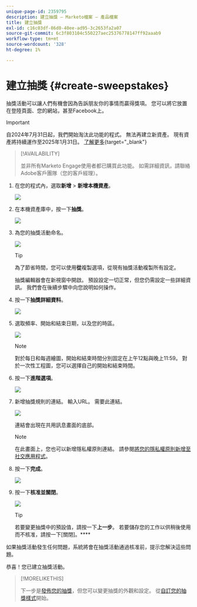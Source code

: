 ```yaml
---
unique-page-id: 2359795
description: 建立抽獎 — Marketo檔案 — 產品檔案
title: 建立抽獎
exl-id: c16c03df-86d0-40ee-ad95-3c2653fa2a07
source-git-commit: 6c3f803104c550227aec25376778147ff92aaab9
workflow-type: tm+mt
source-wordcount: '328'
ht-degree: 1%

---
```


# 建立抽獎 {#create-sweepstakes}

抽獎活動可以讓人們有機會因為告訴朋友你的事情而贏得獎項。 您可以將它放置在登陸頁面、您的網站，甚至Facebook上。

>[!IMPORTANT]
>
>自2024年7月31日起，我們開始淘汰此功能的程式。 無法再建立新資產。 現有資產將持續運作至2025年1月31日。 [了解更多](https://nation.marketo.com/t5/employee-blogs/marketo-engage-social-features-deprecation/ba-p/351977){target="_blank"}

>[!AVAILABILITY]
>
>並非所有Marketo Engage使用者都已購買此功能。 如需詳細資訊，請聯絡Adobe客戶團隊（您的客戶經理）。

1. 在您的程式內，選取&#x200B;**新增** > **新增本機資產**。

   ![](assets/image2014-9-25-17-3a29-3a20.png)

1. 在本機資產庫中，按一下&#x200B;**抽獎**。

   ![](assets/image2014-9-25-17-3a29-3a31.png)

1. 為您的抽獎活動命名。

   ![](assets/image2014-9-25-17-3a29-3a50.png)

   >[!TIP]
   >
   >為了節省時間，您可以使用&#x200B;**從**&#x200B;複製選項，從現有抽獎活動複製所有設定。

   抽獎編輯器會在新視窗中開啟。 預設設定一切正常，但您仍需設定一些詳細資訊。 我們會在後續步驟中向您說明如何操作。

1. 按一下&#x200B;**抽獎詳細資料**。

   ![](assets/image2014-9-25-17-3a32-3a37.png)

1. 選取頻率、開始和結束日期，以及您的時區。

   ![](assets/image2014-9-25-17-3a32-3a43.png)

   >[!NOTE]
   >
   >對於每日和每週繪圖，開始和結束時間分別固定在上午12點與晚上11:59。 對於一次性工程圖，您可以選擇自己的開始和結束時間。

1. 按一下&#x200B;**進階選項**。

   ![](assets/image2014-9-25-17-3a33-3a19.png)

1. 新增抽獎規則的連結。 輸入URL。 需要此連結。

   ![](assets/image2014-9-25-17-3a33-3a30.png)

   連結會出現在共用訊息畫面的底部。

   >[!NOTE]
   >
   >在此畫面上，您也可以新增隱私權原則連結。 請參閱[將您的隱私權原則新增至社交應用程式](/help/marketo/product-docs/demand-generation/social/social-functions/add-your-privacy-policy-to-a-social-app.md)。

1. 按一下&#x200B;**完成**。

   ![](assets/image2014-9-25-17-3a34-3a2.png)

1. 按一下&#x200B;**核准並關閉**。

   ![](assets/image2014-9-25-17-3a34-3a15.png)

   >[!TIP]
   >
   >若要變更抽獎中的預設值，請按一下&#x200B;**上一步**。 若要儲存您的工作以供稍後使用而不核准，請按一下[關閉]。****

如果抽獎活動發生任何問題，系統將會在抽獎活動通過核准前，提示您解決這些問題。

恭喜！您已建立抽獎活動。

>[!MORELIKETHIS]
>
>下一步是[發佈您的抽獎](/help/marketo/product-docs/demand-generation/social/sweepstakes/publish-a-sweepstakes.md)，但您可以變更抽獎的外觀和設定。 從[自訂您的抽獎樣式](/help/marketo/product-docs/demand-generation/social/sweepstakes/customize-sweepstakes-styles.md)開始。
